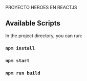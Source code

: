 PROYECTO HEROES EN REACTJS

## Available Scripts

In the project directory, you can run:

### `npm install`

### `npm start`

### `npm run build`
